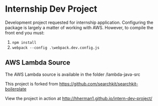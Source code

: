 # Internship Dev Project
Development project requested for internship application. Configuring the package is largely a matter of working with AWS. However, to compile the front end you must:

1. `npm install`
2. `webpack --config .\webpack.dev.config.js`

## AWS Lambda Source

The AWS Lambda source is available in the folder /lambda-java-src

This project is forked from https://github.com/searchkit/searchkit-boilerplate 

View the project in action at http://hherman1.github.io/intern-dev-project/ 
